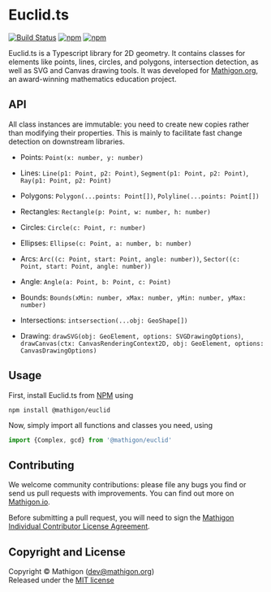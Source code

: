 # Euclid.ts

[![Build Status](https://travis-ci.org/mathigon/euclid.js.svg?branch=master)](https://travis-ci.org/mathigon/euclid.js)
[![npm](https://img.shields.io/npm/v/@mathigon/euclid.svg)](https://www.npmjs.com/package/@mathigon/euclid)
[![npm](https://img.shields.io/github/license/mathigon/euclid.js.svg)](https://github.com/mathigon/euclid.js/blob/master/LICENSE)

Euclid.ts is a Typescript library for 2D geometry. It contains classes for elements like points,
lines, circles, and polygons, intersection detection, as well as SVG and Canvas drawing tools.
It was developed for [Mathigon.org](https://mathigon.org), an award-winning mathematics education
project.


## API

All class instances are immutable: you need to create new copies rather than modifying their
properties. This is mainly to facilitate fast change detection on downstream libraries.

* Points: `Point(x: number, y: number)`
* Lines: `Line(p1: Point, p2: Point)`, `Segment(p1: Point, p2: Point)`, `Ray(p1: Point, p2: Point)`
* Polygons: `Polygon(...points: Point[])`, `Polyline(...points: Point[])`
* Rectangles: `Rectangle(p: Point, w: number, h: number)`
* Circles: `Circle(c: Point, r: number)`
* Ellipses: `Ellipse(c: Point, a: number, b: number)` 
* Arcs: `Arc((c: Point, start: Point, angle: number))`, `Sector((c: Point, start: Point, angle: number))`

* Angle: `Angle(a: Point, b: Point, c: Point)`
* Bounds: `Bounds(xMin: number, xMax: number, yMin: number, yMax: number)`

* Intersections: `intsersection(...obj: GeoShape[])`
* Drawing: `drawSVG(obj: GeoElement, options: SVGDrawingOptions)`, `drawCanvas(ctx: CanvasRenderingContext2D, obj: GeoElement, options: CanvasDrawingOptions)`


## Usage

First, install Euclid.ts from [NPM](https://www.npmjs.com/package/@mathigon/euclid)
using

```npm install @mathigon/euclid```

Now, simply import all functions and classes you need, using

```js
import {Complex, gcd} from '@mathigon/euclid'
```


## Contributing

We welcome community contributions: please file any bugs you find or send us
pull requests with improvements. You can find out more on
[Mathigon.io](https://mathigon.io).

Before submitting a pull request, you will need to sign the [Mathigon Individual
Contributor License Agreement](https://gist.github.com/plegner/5ad5b7be2948a4ad073c50b15ac01d39).


## Copyright and License

Copyright © Mathigon ([dev@mathigon.org](mailto:dev@mathigon.org))  
Released under the [MIT license](LICENSE)
